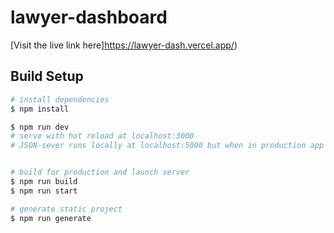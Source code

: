 # lawyer-dashboard
[Visit the live link here]https://lawyer-dash.vercel.app/)

## Build Setup

```bash
# install dependencies
$ npm install

$ npm run dev
# serve with hot reload at localhost:3000
# JSON-sever runs locally at localhost:5000 but when in production app gets mock data from db.json


# build for production and launch server
$ npm run build
$ npm run start

# generate static project
$ npm run generate
```
